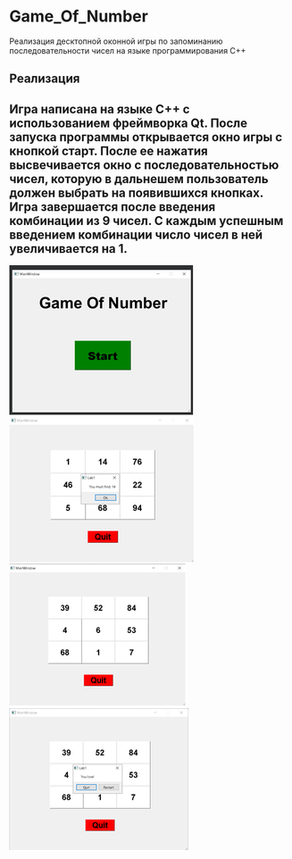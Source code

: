 # Game_Of_Number
Реализация десктопной оконной игры по запоминанию последовательности чисел на языке программирования C++

## Реализация
Игра написана на языке C++ с использованием фреймворка Qt. После запуска программы открывается окно игры с кнопкой старт. После ее нажатия высвечивается окно с последовательностью чисел, которую в дальнешем пользователь должен выбрать на появившихся кнопках. Игра завершается после введения комбинации из 9 чисел. С каждым успешным введением комбинации число чисел в ней увеличивается на 1.
---
![Image alt](https://github.com/alexGrap/Game_Of_Number/blob/main/demoPhoto/1.png)
![Image alt](https://github.com/alexGrap/Game_Of_Number/blob/main/demoPhoto/2.png)
![Image alt](https://github.com/alexGrap/Game_Of_Number/blob/main/demoPhoto/3.png)
![Image alt](https://github.com/alexGrap/Game_Of_Number/blob/main/demoPhoto/4.png)

